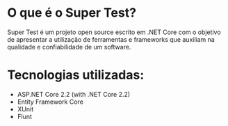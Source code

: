 # O que é o Super Test?

Super Test é um projeto open source escrito em .NET Core com o objetivo de apresentar a utilização de ferramentas e
frameworks que auxiliam na qualidade e confiabilidade de um software.

# Tecnologias utilizadas:

- ASP.NET Core 2.2 (with .NET Core 2.2)
- Entity Framework Core
- XUnit
- Flunt
